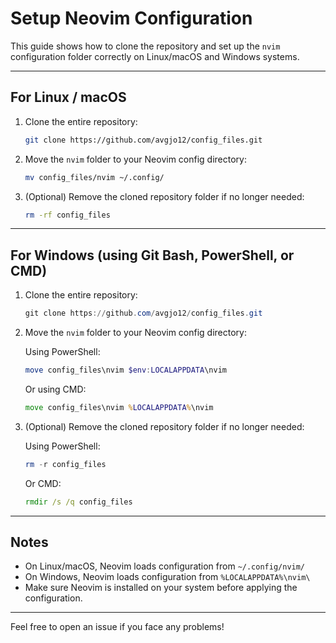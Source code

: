 # Setup Neovim Configuration

This guide shows how to clone the repository and set up the `nvim` configuration folder correctly on Linux/macOS and Windows systems.

---

## For Linux / macOS

1. Clone the entire repository:

   ```bash
   git clone https://github.com/avgjo12/config_files.git
   ```

2. Move the `nvim` folder to your Neovim config directory:

   ```bash
   mv config_files/nvim ~/.config/
   ```

3. (Optional) Remove the cloned repository folder if no longer needed:

   ```bash
   rm -rf config_files
   ```

---

## For Windows (using Git Bash, PowerShell, or CMD)

1. Clone the entire repository:

   ```powershell
   git clone https://github.com/avgjo12/config_files.git
   ```

2. Move the `nvim` folder to your Neovim config directory:

   Using PowerShell:

   ```powershell
   move config_files\nvim $env:LOCALAPPDATA\nvim
   ```

   Or using CMD:

   ```cmd
   move config_files\nvim %LOCALAPPDATA%\nvim
   ```

3. (Optional) Remove the cloned repository folder if no longer needed:

   Using PowerShell:

   ```powershell
   rm -r config_files
   ```

   Or CMD:

   ```cmd
   rmdir /s /q config_files
   ```

---

## Notes

- On Linux/macOS, Neovim loads configuration from `~/.config/nvim/`
- On Windows, Neovim loads configuration from `%LOCALAPPDATA%\nvim\`
- Make sure Neovim is installed on your system before applying the configuration.

---

Feel free to open an issue if you face any problems!

